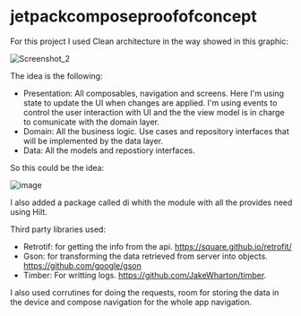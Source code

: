 # jetpackcomposeproofofconcept

For this project I used Clean architecture in the way showed in this graphic: 

![Screenshot_2](https://user-images.githubusercontent.com/56835908/195689402-4f8b6490-83a2-428a-81a7-6dbbd07aa9d2.png)

The idea is the following:

- Presentation: All composables, navigation and screens. Here I'm using state to update the UI when changes are applied. I'm using events to control the user interaction with UI and the the view model is in charge to comunicate with the domain layer.
- Domain: All the business logic. Use cases and repository interfaces that will be implemented by the data layer.
- Data: All the models and repostiory interfaces.

So this could be the idea: 

![image](https://user-images.githubusercontent.com/56835908/195690759-92255357-ab70-4052-b769-8a67d3f8895e.png)

I also added a package called di whith the module with all the provides need using Hilt.

Third party libraries used: 
  - Retrotif: for getting the info from the api. https://square.github.io/retrofit/
  - Gson: for transforming the data retrieved from server into objects. https://github.com/google/gson
  - Timber: For writting logs. https://github.com/JakeWharton/timber.
    
I also used corrutines for doing the requests, room for storing the data in the device and compose navigation for the whole app navigation.
